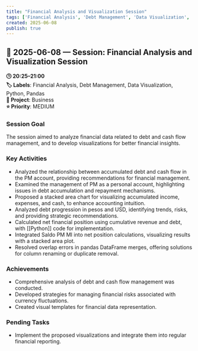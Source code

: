 ```yaml
---
title: "Financial Analysis and Visualization Session"
tags: ['Financial Analysis', 'Debt Management', 'Data Visualization', 'Python', 'Pandas']
created: 2025-06-08
publish: true
---
```


## 📅 2025-06-08 — Session: Financial Analysis and Visualization Session

**🕒 20:25–21:00**  
**🏷️ Labels**: Financial Analysis, Debt Management, Data Visualization, Python, Pandas  
**📂 Project**: Business  
**⭐ Priority**: MEDIUM  


### Session Goal
The session aimed to analyze financial data related to debt and cash flow management, and to develop visualizations for better financial insights.

### Key Activities
- Analyzed the relationship between accumulated debt and cash flow in the PM account, providing recommendations for financial management.
- Examined the management of PM as a personal account, highlighting issues in debt accumulation and repayment mechanisms.
- Proposed a stacked area chart for visualizing accumulated income, expenses, and cash, to enhance accounting intuition.
- Analyzed debt progression in pesos and USD, identifying trends, risks, and providing strategic recommendations.
- Calculated net financial position using cumulative revenue and debt, with [[Python]] code for implementation.
- Integrated Saldo PM MI into net position calculations, visualizing results with a stacked area plot.
- Resolved overlap errors in pandas DataFrame merges, offering solutions for column renaming or duplicate removal.

### Achievements
- Comprehensive analysis of debt and cash flow management was conducted.
- Developed strategies for managing financial risks associated with currency fluctuations.
- Created visual templates for financial data representation.

### Pending Tasks
- Implement the proposed visualizations and integrate them into regular financial reporting.
